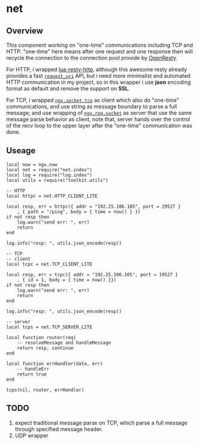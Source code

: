 # **net**

## **Overview**

This component working on "one-time" communications including TCP and HTTP. "one-time" here means after one request and one response then will recycle the connection to the connection pool provide by [OpenResty](https://github.com/openresty/openresty).

For HTTP, i wrapped [lua-resty-http](https://github.com/ledgetech/lua-resty-http), although this awesome resty already provides a fast [`request_uri`](https://github.com/ledgetech/lua-resty-http#request_uri) API, but i need more minimalist and automated HTTP communication in my project, so in this wrapper i use **json** encoding format as default and remove the support on **SSL**.

For TCP, i wrapped [`ngx.socket.tcp`](https://github.com/openresty/lua-nginx-module/blob/master/README.markdown#tcpsockconnect) as client which also do "one-time" communications, and use string as message boundary to parse a full message; and use wrapping of [`ngx.req.socket`](https://github.com/openresty/lua-nginx-module/blob/master/README.markdown#ngxreqsocket) as server that use the same message parse behavior as client, note that, server hands over the control of the recv loop to the upper layer after the "one-time" communication was done.

## **Useage**

```
local now = ngx.now
local net = require("net.index")
local log = require("log.index")
local utils = require("toolkit.utils")

-- HTTP
local httpc = net.HTTP_CLIENT_LITE

local resp, err = httpc({ addr = "192.25.106.105", port = 29527 }
    , { path = "/ping", body = { time = now() } })
if not resp then
    log.warn("send err: ", err)
    return
end

log.info("resp: ", utils.json_encode(resp))

-- TCP
-- client
local tcpc = net.TCP_CLIENT_LITE

local resp, err = tcpc({ addr = "192.25.106.105", port = 19527 }
    , { id = 1, body = { time = now() }})
if not resp then
    log.warn("send err: ", err)
    return
end

log.info("resp: ", utils.json_encode(resp))

-- server
local tcps = net.TCP_SERVER_LITE

local function router(req)
    -- resolveMessage and handleMessage
    return resp, continue
end

local function errHandler(data, err)
    -- handleErr
    return true
end

tcps(nil, router, errHandler)
```

## **TODO**

1. expect traditional message parse on TCP, which parse a full message through specified message header.
2. UDP wrapper